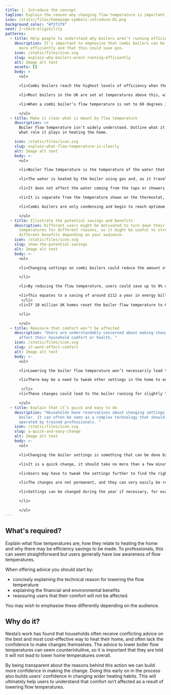 ```yaml
---
title: 1. Introduce the concept
tagline: Explain the reason why changing flow temperature is important.
icon: /static/files/homepage-symbols-introduce-01.png
background_color: "#f2f1f9"
next: 2-check-eligibility
patterns:
  - title: Help people to understand why boilers aren’t running efficiently
    description: It’s important to emphasise that combi boilers can be made to run
      more efficiently and that this could save gas.
    icon: /static/files/icon.svg
    slug: explain-why-boilers-arent-running-efficiently
    alt: Image alt text
    assets: []
    body: >
      <ul>

      <li>Combi boilers reach the highest levels of efficiency when the water that heats the radiators returns to the boiler below 55 degrees.</li>

      <li>Most boilers in the UK are set at temperatures above this, with the average temperature of water to radiators being around 70 degrees.</li>

      <li>When a combi boiler’s flow temperature is set to 60 degrees it will be condensing. This allows for the boilers to run more efficiently and burn less gas.</li>

      </ul>
  - title: Make it clear what is meant by flow temperature
    description: >+
      Boiler flow temperature isn’t widely understood. Outline what it is and
      what role it plays in heating the home.

    icon: /static/files/icon.svg
    slug: explain-what-flow-temperature-is-clearly
    alt: Image alt text
    body: >-
      <ul>

      <li>Boiler flow temperature is the temperature of the water that is sent to radiators by the boiler.  </li>

      <li>The water is heated by the boiler using gas and, as it travels around the system through the radiators and back to the boiler, it cools down.</li>

      <li>It does not affect the water coming from the taps or showers. </li>

      <li>It is separate from the temperature shown on the thermostat, which is the air temperature in a room, not the temperature of the radiators.  </li>

      <li>Combi boilers are only condensing and begin to reach optimum efficiency when the water that has gone through the radiators and is returning to the boiler is 55 degrees or less.</li>

      </ul>
  - title: Illustrate the potential savings and benefits
    description: Different users might be motivated to turn down their flow
      temperatures for different reasons, so it might be useful to stress
      different benefits depending on your audience.
    icon: /static/files/icon.svg
    slug: show-the-potential-savings
    alt: Image alt text
    body: >-
      <ul>

      <li>Changing settings on combi boilers could reduce the amount of energy used to heat homes.

      </li>

      <li>By reducing the flow temperature, users could save up to 9% on their gas bill.   </li>

      <li>This equates to a saving of around £112 a year in energy bills for a typical household.
       </li>
      <li>If 10 million UK homes reset the boiler flow temperature to 60 degrees or below, those households would cut £1 billion from their energy bills and save 1.7m tonnes of carbon emissions; the equivalent of almost 6 million transatlantic flights.

      </li>

      </ul>
  - title: Reassure that comfort won’t be affected
    description: "Users are understandably concerned about making changes that may
      affect their household comfort or health. "
    icon: /static/files/icon.svg
    slug: it-wont-affect-comfort
    alt: Image alt text
    body: >-
      <ul>

      <li>Lowering the boiler flow temperature won’t necessarily lead to lowering the temperature of the house.</li>

      <li>There may be a need to tweak other settings in the home to ensure comfort is maintained. 

       </li>
      <li>These changes could lead to the boiler running for slightly longer than before, but it should still save money overall   <B> N.B. further guidance on this is provided in step 4, <a href="/principles/4-give-wider-guidance/">provide wider heating advice.</a></li>

      </ul>
  - title: Explain that it’s quick and easy to do
    description: "Households have reservations about changing settings on their
      boiler. It can often be seen as a complex technology that should only be
      operated by trained professionals. "
    icon: /static/files/icon.svg
    slug: a-quick-and-easy-change
    alt: Image alt text
    body: >-
      <ul>

      <li>Changing the boiler settings is something that can be done by anyone, including householders, it is recommended by boiler manufacturers and energy companies.  </li>

      <li>It is a quick change, it should take no more than a few minutes to do.  </li>

      <li>Users may have to tweak the settings further to find the right balance between heat and energy/money saving.</li>

      <li>The changes are not permanent, and they can very easily be reverted to a higher temperature or back to the original settings. </li>

      <li>Settings can be changed during the year if necessary, for example, by turning the flow temperatures up during the coldest periods. Remind users to reduce the flow temperature again afterwards.

      </li>

      </ul>
---
```

## What's required?

Explain what flow temperatures are, how they relate to heating the home and why there may be efficiency savings to be made. To professionals, this can seem straightforward but users generally have low awareness of flow temperatures. 

When offering advice you should start by:

* concisely explaining the technical reason for lowering the flow temperature
* explaining the financial and environmental benefits
* reassuring users that their comfort will not be affected.

You may wish to emphasise these differently depending on the audience.



## Why do it?

Nesta’s work has found that households often receive conflicting advice on the best and most cost-effective way to heat their home, and often lack the confidence to make changes themselves. The advice to lower boiler flow temperatures can seem counterintuitive, so it is important that they are told it will not lead to lower home temperatures overall.

By being transparent about the reasons behind this action we can build more confidence in making the change. Doing this early on in the process also builds users’ confidence in changing wider heating habits. This will ultimately help users to understand that comfort isn’t affected as a result of lowering flow temperatures.